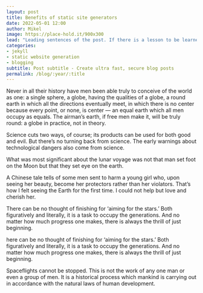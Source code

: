 ```yaml
---
layout: post
title: Benefits of static site generators
date: 2022-05-01 12:00
author: Mikel
image: https://place-hold.it/900x300
lead: "Leading sentences of the post. If there is a lesson to be learned, it is the futility of seeking fulfillment in outer space. We need to judge ourselfs by who we are, not by where we go."
categories:
- jekyll
- static website generation
- blogging
subtitle: Post subtitle - Create ultra fast, secure blog posts
permalink: /blog/:year/:title
---
```


Never in all their history have men been able truly to conceive of the world as one: a single sphere, a globe, having the qualities of a globe, a round earth in which all the directions eventually meet, in which there is no center because every point, or none, is center — an equal earth which all men occupy as equals. The airman’s earth, if free men make it, will be truly round: a globe in practice, not in theory.

Science cuts two ways, of course; its products can be used for both good and evil. But there’s no turning back from science. The early warnings about technological dangers also come from science.

What was most significant about the lunar voyage was not that man set foot on the Moon but that they set eye on the earth.

A Chinese tale tells of some men sent to harm a young girl who, upon seeing her beauty, become her protectors rather than her violators. That’s how I felt seeing the Earth for the first time. I could not help but love and cherish her.


There can be no thought of finishing for ‘aiming for the stars.’ Both figuratively and literally, it is a task to occupy the generations. And no matter how much progress one makes, there is always the thrill of just beginning.

here can be no thought of finishing for ‘aiming for the stars.’ Both figuratively and literally, it is a task to occupy the generations. And no matter how much progress one makes, there is always the thrill of just beginning.

Spaceflights cannot be stopped. This is not the work of any one man or even a group of men. It is a historical process which mankind is carrying out in accordance with the natural laws of human development.